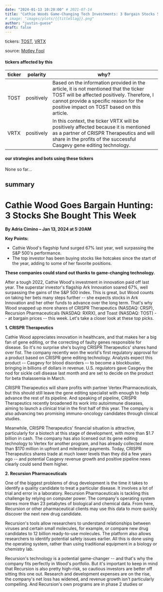 ```yaml
---
date: "2024-01-13 10:20:00" # 2021-07-14
title: "Cathie Woods Game-Changing Tech Investments: 3 Bargain Stocks She Snapped Up This Week"
# image: "images/plots/{{titleSlag}}.png"
author: "justin-guese"
draft: false
---
```

tickers: <a href='https://finance.yahoo.com/quote/TOST' target='_blank'>TOST</a>, <a href='https://finance.yahoo.com/quote/VRTX' target='_blank'>VRTX</a> 

source: <a href='https://www.fool.com/investing/2024/01/13/cathie-wood-bargain-hunts-3-stocks-she-bought/' target='_blank'>Motley Fool</a>

#### tickers affected by this

| ticker | polarity | why? |
|------------|------------|------------|
| TOST | positively | Based on the information provided in the article, it is not mentioned that the ticker TOST will be affected positively. Therefore, I cannot provide a specific reason for the positive impact on TOST based on this article. |
| VRTX | positively | In this context, the ticker VRTX will be positively affected because it is mentioned as a partner of CRISPR Therapeutics and will share in the profits of the successful Casgevy gene editing technology. |



#### our strategies and bots using these tickers

None so far...

## summary

# Cathie Wood Goes Bargain Hunting: 3 Stocks She Bought This Week

**By Adria Cimino – Jan 13, 2024 at 5:20AM**

**Key Points:**
- Cathie Wood's flagship fund surged 67% last year, well surpassing the S&P 500's performance.
- The top investor has been buying stocks like hotcakes since the start of the year, adding to some of her favorite positions.

**These companies could stand out thanks to game-changing technology.**

After a tough 2022, Cathie Wood's investment in innovation paid off last year. The superstar investor's flagship Ark Innovation soared 67%, well surpassing the gains of the S&P 500 index. This is great, but Wood counts on taking her bets many steps further -- she expects stocks in Ark Innovation and her other funds to advance over the long term. That's why Wood snapped up more shares of CRISPR Therapeutics (NASDAQ: CRSP), Recursion Pharmaceuticals (NASDAQ: RXRX), and Toast (NASDAQ: TOST) -- at bargain prices -- this week. Let's take a closer look at these top picks.

**1. CRISPR Therapeutics**

Cathie Wood appreciates innovation in healthcare, and that makes her a big fan of gene editing, or the correcting of faulty genes responsible for disease. So it's no surprise she's buying CRISPR Therapeutics' shares hand over fist. The company recently won the world's first regulatory approval for a product based on CRISPR gene editing technology. Analysts expect this product -- Casgevy for blood disorders -- to become a blockbuster, bringing in billions of dollars in revenue. U.S. regulators gave Casgevy the nod for sickle cell disease last month and are set to decide on the product for beta thalassemia in March.

CRISPR Therapeutics will share profits with partner Vertex Pharmaceuticals, but this should still leave the gene editing specialist with enough to help advance the rest of its pipeline. And speaking of pipeline, CRISPR Therapeutics recently broadened its work into autoimmune diseases, aiming to launch a clinical trial in the first half of this year. The company is also advancing two promising immuno-oncology candidates through clinical studies.

Meanwhile, CRISPR Therapeutics' financial situation is attractive, particularly for a biotech at this stage of development, with more than $1.7 billion in cash. The company has also licensed out its gene editing technology to Vertex for another program, and has already collected more than $170 million in upfront and milestone payments. Today, CRISPR Therapeutics shares trade at much lower levels than they did a few years ago -- and potential Casgevy revenue growth and positive pipeline news clearly could send them higher.

**2. Recursion Pharmaceuticals**

One of the biggest problems of drug development is the time it takes to identify a quality candidate to treat a particular disease. It involves a lot of trial and error in a laboratory. Recursion Pharmaceuticals is tackling this challenge by relying on computer power. The company's operating system stores more than 23 petabytes of biological and chemical data. From here, Recursion or other pharmaceutical clients may use this data to more quickly discover the next new drug candidate.

Recursion's tools allow researchers to understand relationships between viruses and certain small molecules, for example, or compare new drug candidates to 12 billion ready-to-use molecules. The platform also allows researchers to identify potential safety issues earlier. All this is done using the operating system, rather than using traditional equipment in a biology or chemistry lab.

Recursion's technology is a potential game-changer -- and that's why the company fits perfectly in Wood's portfolio. But it's important to keep in mind that Recursion is also pretty high-risk, so cautious investors are better off sitting this one out. Research and development expenses are on the rise, the company's net loss has widened, and revenue growth isn't particularly compelling. And Recursion's own programs are in phase 2 studies or